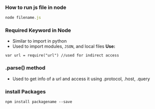 ### How to run js file in node
```javascript
node filename.js
```

### Required Keyword in Node
- Similar to import in python
- Used to import modules, `JSON`, and local files
**Use:** 
```
var url = require("url") //used for indirect access
```

### .parse() method
- Used to get info of a url and access it using .protocol, .host, .query

### install Packages
```
npm install packagename --save
```

